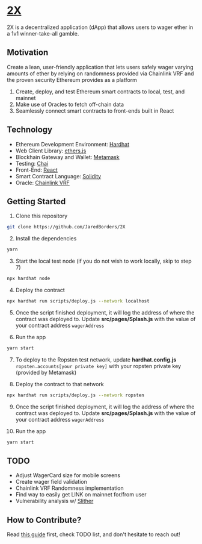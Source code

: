 # [2X](https://jaredborders.github.io/2X/)
2X is a decentralized application (dApp) that allows users to wager ether in a 1v1 winner-take-all gamble.

## Motivation
Create a lean, user-friendly application that lets users safely wager varying amounts of ether by relying on randomness provided via Chainlink VRF and the proven security Ethereum provides as a platform
1. Create, deploy, and test Ethereum smart contracts to local, test, and mainnet
2. Make use of Oracles to fetch off-chain data
3. Seamlessly connect smart contracts to front-ends built in React

## Technology
* Ethereum Development Environment: [Hardhat](https://hardhat.org)
* Web Client Library: [ethers.js](https://docs.ethers.io/v5/)
* Blockhain Gateway and Wallet: [Metamask](https://metamask.io)
* Testing: [Chai](https://www.chaijs.com)
* Front-End: [React](https://reactjs.org)
* Smart Contract Language: [Solidity](https://docs.soliditylang.org/en/v0.8.0/)
* Oracle: [Chainlink VRF](https://docs.chain.link/docs/chainlink-vrf)

## Getting Started
1. Clone this repository

```sh
git clone https://github.com/JaredBorders/2X 
```

2. Install the dependencies

```sh
yarn
```

3. Start the local test node (if you do not wish to work locally, skip to step 7)

```sh
npx hardhat node
``` 

4. Deploy the contract

```sh
npx hardhat run scripts/deploy.js --network localhost
```

5. Once the script finished deployment, it will log the address of where the contract was deployed to. Update __src/pages/Splash.js__ with the value of your contract address `wagerAddress`

6. Run the app

```sh
yarn start
```

7. To deploy to the Ropsten test network, update __hardhat.config.js__ `ropsten.accounts[your private key]` with your ropsten private key (provided by Metamask)

8. Deploy the contract to that network

```sh
npx hardhat run scripts/deploy.js --network ropsten
```

9. Once the script finished deployment, it will log the address of where the contract was deployed to. Update __src/pages/Splash.js__ with the value of your contract address `wagerAddress`

10. Run the app

```sh
yarn start
```

## TODO
* Adjust WagerCard size for mobile screens
* Create wager field validation
* Chainlink VRF Randomness implementation 
* Find way to easily get LINK on mainnet for/from user
* Vulnerability analysis w/ [Slither](https://github.com/crytic/slither)

## How to Contribute?
Read [this guide](https://opensource.guide/how-to-contribute/) first, check TODO list, and don't hesitate to reach out!
